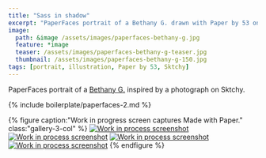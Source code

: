 ```yaml
---
title: "Sass in shadow"
excerpt: "PaperFaces portrait of a Bethany G. drawn with Paper by 53 on an iPad."
image: 
  path: &image /assets/images/paperfaces-bethany-g.jpg 
  feature: *image
  teaser: /assets/images/paperfaces-bethany-g-teaser.jpg
  thumbnail: /assets/images/paperfaces-bethany-g-150.jpg
tags: [portrait, illustration, Paper by 53, Sktchy]
---
```


PaperFaces portrait of a [Bethany G.](http://sktchy.com/LWJNV ) inspired by a photograph on Sktchy.

{% include boilerplate/paperfaces-2.md %}

{% figure caption:"Work in progress screen captures Made with Paper." class:"gallery-3-col" %}
[![Work in process screenshot](/assets/images/paperfaces-bethany-g-process-1-600.jpg)](/assets/images/paperfaces-bethany-g-process-1-lg.jpg) [![Work in process screenshot](/assets/images/paperfaces-bethany-g-process-2-600.jpg)](/assets/images/paperfaces-bethany-g-process-2-lg.jpg) [![Work in process screenshot](/assets/images/paperfaces-bethany-g-process-3-600.jpg)](/assets/images/paperfaces-bethany-g-process-3-lg.jpg) [![Work in process screenshot](/assets/images/paperfaces-bethany-g-process-4-600.jpg)](/assets/images/paperfaces-bethany-g-process-4-lg.jpg)
{% endfigure %}
